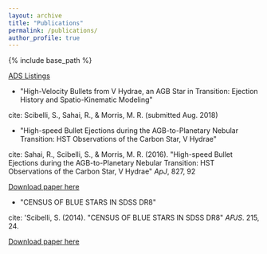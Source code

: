 ```yaml
---
layout: archive
title: "Publications"
permalink: /publications/
author_profile: true
---
```


{% include base_path %}

[ADS Listings](https://ui.adsabs.harvard.edu/#search/filter_author_facet_hier_fq_author=AND&filter_author_facet_hier_fq_author=author_facet_hier%3A%220%2FScibelli%2C%20S%22&fq=%7B!type%3Daqp%20v%3D%24fq_author%7D&fq_author=(author_facet_hier%3A%220%2FScibelli%2C%20S%22)&q=%20%20author%3A%22Scibelli%22&sort=date%20desc%2C%20bibcode%20desc&p_=0)

* "High-Velocity Bullets from V Hydrae, an AGB Star in Transition: Ejection History and Spatio-Kinematic Modeling"

cite: Scibelli, S., Sahai, R., & Morris, M. R. (submitted Aug. 2018)

* "High-speed Bullet Ejections during the AGB-to-Planetary Nebular Transition: HST Observations of the Carbon Star, V Hydrae"
  
cite: Sahai, R., Scibelli, S., & Morris, M. R. (2016). &quot;High-speed Bullet Ejections during the AGB-to-Planetary Nebular Transition: HST Observations of the Carbon Star, V Hydrae&quot; <i>ApJ</i>, 827, 92 

[Download paper here](http://samscibelli.github.io/files/Vhya_apj_827_2_92.pdf)

* "CENSUS OF BLUE STARS IN SDSS DR8"

cite: 'Scibelli, S. (2014). &quot;CENSUS OF BLUE STARS IN SDSS DR8&quot; <i>APJS</i>. 215, 24.

[Download paper here](http://samscibelli.github.io/files/Vhya_apj_827_2_92.pdf)

